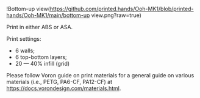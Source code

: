 !Bottom-up view(https://github.com/printed.hands/Ooh-MK1/blob/printed-hands/Ooh-MK1/main/bottom-up view.png?raw=true)

Print in either ABS or ASA. 

Print settings:
- 6 walls;
- 6 top-bottom layers;
- 20 — 40% infill (grid)

Please follow Voron guide on print materials for a general guide on various materials (i.e., PETG, PA6-CF, PA12-CF) at https://docs.vorondesign.com/materials.html.
